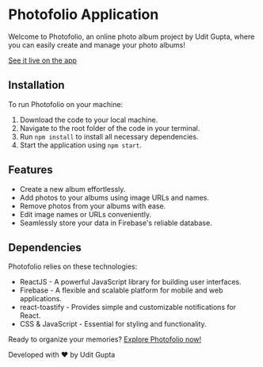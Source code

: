 # Photofolio Application

Welcome to Photofolio, an online photo album project by Udit Gupta, where you can easily create and manage your photo albums!

[See it live on the app](https://photofolio-udit.netlify.app//)

## Installation

To run Photofolio on your machine:

1. Download the code to your local machine.
2. Navigate to the root folder of the code in your terminal.
3. Run `npm install` to install all necessary dependencies.
4. Start the application using `npm start`.

## Features

- Create a new album effortlessly.
- Add photos to your albums using image URLs and names.
- Remove photos from your albums with ease.
- Edit image names or URLs conveniently.
- Seamlessly store your data in Firebase's reliable database.

## Dependencies

Photofolio relies on these technologies:

- ReactJS - A powerful JavaScript library for building user interfaces.
- Firebase - A flexible and scalable platform for mobile and web applications.
- react-toastify - Provides simple and customizable notifications for React.
- CSS & JavaScript - Essential for styling and functionality.

Ready to organize your memories? [Explore Photofolio now!](https://photofolio-udit.netlify.app//)

Developed with ❤️ by Udit Gupta
